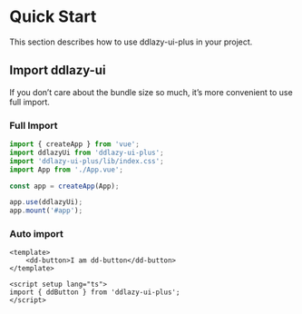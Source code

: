 # Quick Start

This section describes how to use ddlazy-ui-plus in your project.

## Import ddlazy-ui

If you don’t care about the bundle size so much, it’s more convenient to use full import.

### Full Import

```js
import { createApp } from 'vue';
import ddlazyUi from 'ddlazy-ui-plus';
import 'ddlazy-ui-plus/lib/index.css';
import App from './App.vue';

const app = createApp(App);

app.use(ddlazyUi);
app.mount('#app');
```

### Auto import

```vue
<template>
	<dd-button>I am dd-button</dd-button>
</template>

<script setup lang="ts">
import { ddButton } from 'ddlazy-ui-plus';
</script>
```
